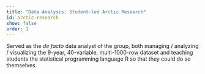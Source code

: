 ```yaml
---
title: "Data Analysis: Student-led Arctic Research"
id: arctic-research
show: false
order: 1
---
```


Served as the <i>de facto</i> data analyst of the group, both managing / analyzing / visualizing
the 9-year, 40-variable, multi-1000-row dataset and teaching students the
statistical programming language R so that they could do so themselves.

[1]: http://www.isamr.net/
